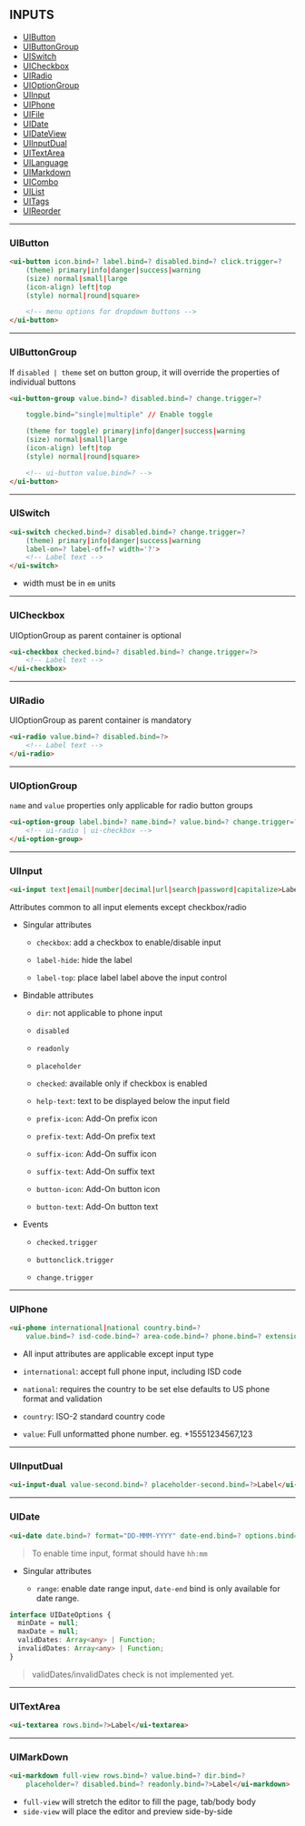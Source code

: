 INPUTS
------

-	[UIButton](#uibutton)
-	[UIButtonGroup](#uibuttongroup)
-	[UISwitch](#uiswitch)
-	[UICheckbox](#uicheckbox)
-	[UIRadio](#uiradio)
-	[UIOptionGroup](#uioptiongroup)
-	[UIInput](#uiinput)
-	[UIPhone](#uiphone)
-	[UIFile](#uifile)
-	[UIDate](#uidate)
-	[UIDateView](#uidateview)
-	[UIInputDual](#uiinputdual)
-	[UITextArea](#uitextarea)
-	[UILanguage](#uilanguage)
-	[UIMarkdown](#uimarkdown)
-	[UICombo](#uicombo)
-	[UIList](#uilist)
-	[UITags](#uitags)
-	[UIReorder](#uireorder)

---

### UIButton

```html
<ui-button icon.bind=? label.bind=? disabled.bind=? click.trigger=?
    (theme) primary|info|danger|success|warning
    (size) normal|small|large
    (icon-align) left|top
    (style) normal|round|square>

    <!-- menu options for dropdown buttons -->
</ui-button>
```

---

### UIButtonGroup

If `disabled | theme` set on button group, it will override the properties of individual buttons

```html
<ui-button-group value.bind=? disabled.bind=? change.trigger=?

    toggle.bind="single|multiple" // Enable toggle

    (theme for toggle) primary|info|danger|success|warning
    (size) normal|small|large
    (icon-align) left|top
    (style) normal|round|square>

    <!-- ui-button value.bind=? -->
</ui-button>
```

---

### UISwitch

```html
<ui-switch checked.bind=? disabled.bind=? change.trigger=?
    (theme) primary|info|danger|success|warning
    label-on=? label-off=? width='?'>
    <!-- Label text -->
</ui-switch>
```

-	width must be in `em` units

---

### UICheckbox

UIOptionGroup as parent container is optional

```html
<ui-checkbox checked.bind=? disabled.bind=? change.trigger=?>
    <!-- Label text -->
</ui-checkbox>
```

---

### UIRadio

UIOptionGroup as parent container is mandatory

```html
<ui-radio value.bind=? disabled.bind=?>
    <!-- Label text -->
</ui-radio>
```

---

### UIOptionGroup

`name` and `value` properties only applicable for radio button groups

```html
<ui-option-group label.bind=? name.bind=? value.bind=? change.trigger=?>
    <!-- ui-radio | ui-checkbox -->
</ui-option-group>
```

---

### UIInput

```html
<ui-input text|email|number|decimal|url|search|password|capitalize>Label</ui-input>
```

Attributes common to all input elements except checkbox/radio

-	Singular attributes

	-	`checkbox`: add a checkbox to enable/disable input

	-	`label-hide`: hide the label

	-	`label-top`: place label label above the input control

-	Bindable attributes

	-	`dir`: not applicable to phone input

	-	`disabled`

	-	`readonly`

	-	`placeholder`

	-	`checked`: available only if checkbox is enabled

	-	`help-text`: text to be displayed below the input field

	-	`prefix-icon`: Add-On prefix icon

	-	`prefix-text`: Add-On prefix text

	-	`suffix-icon`: Add-On suffix icon

	-	`suffix-text`: Add-On suffix text

	-	`button-icon`: Add-On button icon

	-	`button-text`: Add-On button text

-	Events

	-	`checked.trigger`

	-	`buttonclick.trigger`

	-	`change.trigger`

---

### UIPhone

```html
<ui-phone international|national country.bind=?
    value.bind=? isd-code.bind=? area-code.bind=? phone.bind=? extension.bind=?>Label</ui-phone>
```

-	All input attributes are applicable except input type

-	`international`: accept full phone input, including ISD code

-	`national`: requires the country to be set else defaults to US phone format and validation

-	`country`: ISO-2 standard country code

-	`value`: Full unformatted phone number. eg. +15551234567,123

---

### UIInputDual

```html
<ui-input-dual value-second.bind=? placeholder-second.bind=?>Label</ui-input-dual>
```

---

### UIDate

```html
<ui-date date.bind=? format="DD-MMM-YYYY" date-end.bind=? options.bind=UIDateOptions>Label</ui-date>
```

> To enable time input, format should have `hh:mm`

-	Singular attributes

	-	`range`: enable date range input, `date-end` bind is only available for date range.

```typescript
interface UIDateOptions {
  minDate = null;
  maxDate = null;
  validDates: Array<any> | Function;
  invalidDates: Array<any> | Function;
}
```

> validDates/invalidDates check is not implemented yet.

---

### UITextArea

```html
<ui-textarea rows.bind=?>Label</ui-textarea>
```

---

### UIMarkDown

```html
<ui-markdown full-view rows.bind=? value.bind=? dir.bind=?
    placeholder=? disabled.bind=? readonly.bind=?>Label</ui-markdown>
```

-	`full-view` will stretch the editor to fill the page, tab/body body
-	`side-view` will place the editor and preview side-by-side

